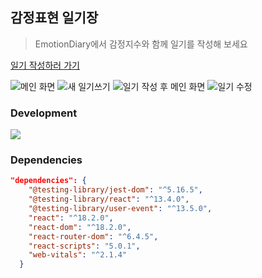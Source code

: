 ## 감정표현 일기장

> EmotionDiary에서 감정지수와 함께 일기를 작성해 보세요

[일기 작성하러 가기](https://taeho-diary-project.web.app/)

![메인 화면](/public/assets/40img_home.png)
![새 일기쓰기](/public/assets/40img_new.png)
![일기 작성 후 메인 화면](/public/assets/40img_home2.png)
![일기 수정](/public/assets/40img_edit.png)

### Development

<img src="https://img.shields.io/badge/React-v18-purple" />

### Dependencies

```json
"dependencies": {
    "@testing-library/jest-dom": "^5.16.5",
    "@testing-library/react": "^13.4.0",
    "@testing-library/user-event": "^13.5.0",
    "react": "^18.2.0",
    "react-dom": "^18.2.0",
    "react-router-dom": "^6.4.5",
    "react-scripts": "5.0.1",
    "web-vitals": "^2.1.4"
  }
```

